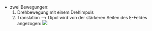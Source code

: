 - zwei Bewegungen:
	1. Drehbewegung mit einem Drehimpuls
	2. Translation --> Dipol wird von der stärkeren Seiten des E-Feldes angezogen:
![](Pasted%20image%2020231020171738.png)

